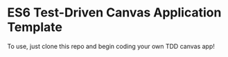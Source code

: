 # ES6 Test-Driven Canvas Application Template

To use, just clone this repo and begin coding your own TDD canvas app!
